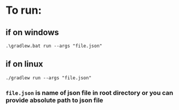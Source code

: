 # To run: 
##  if on windows
```
.\gradlew.bat run --args "file.json"
```

##  if on linux
```
./gradlew run --args "file.json"
```
### `file.json` is name of json file in root directory or you can provide absolute path to json file
